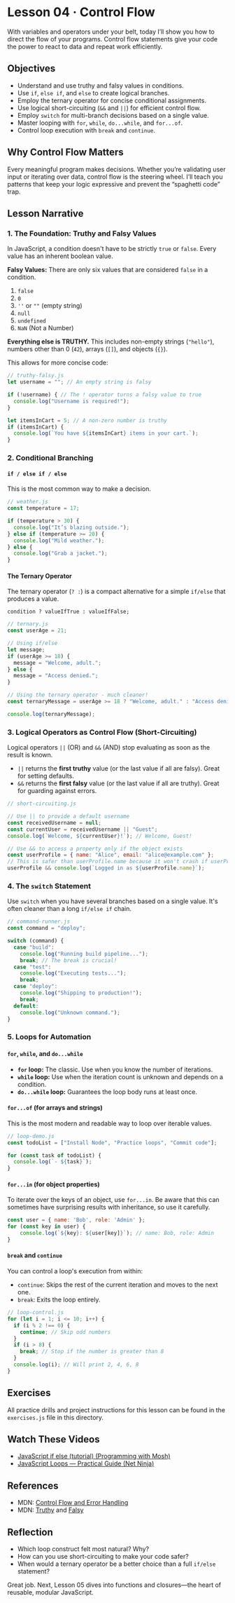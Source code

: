 # Lesson 04 · Control Flow

With variables and operators under your belt, today I’ll show you how to direct the flow of your programs. Control flow statements give your code the power to react to data and repeat work efficiently.

## Objectives
- Understand and use truthy and falsy values in conditions.
- Use `if`, `else if`, and `else` to create logical branches.
- Employ the ternary operator for concise conditional assignments.
- Use logical short-circuiting (`&&` and `||`) for efficient control flow.
- Employ `switch` for multi-branch decisions based on a single value.
- Master looping with `for`, `while`, `do...while`, and `for...of`.
- Control loop execution with `break` and `continue`.

## Why Control Flow Matters
Every meaningful program makes decisions. Whether you’re validating user input or iterating over data, control flow is the steering wheel. I’ll teach you patterns that keep your logic expressive and prevent the “spaghetti code” trap.

## Lesson Narrative

### 1. The Foundation: Truthy and Falsy Values
In JavaScript, a condition doesn't have to be strictly `true` or `false`. Every value has an inherent boolean value.

**Falsy Values:** There are only six values that are considered `false` in a condition.
1.  `false`
2.  `0`
3.  `''` or `""` (empty string)
4.  `null`
5.  `undefined`
6.  `NaN` (Not a Number)

**Everything else is TRUTHY.** This includes non-empty strings (`"hello"`), numbers other than 0 (`42`), arrays (`[]`), and objects (`{}`).

This allows for more concise code:
```javascript
// truthy-falsy.js
let username = ""; // An empty string is falsy

if (!username) { // The ! operator turns a falsy value to true
  console.log("Username is required!");
}

let itemsInCart = 5; // A non-zero number is truthy
if (itemsInCart) {
  console.log(`You have ${itemsInCart} items in your cart.`);
}
```

### 2. Conditional Branching

#### `if / else if / else`
This is the most common way to make a decision.
```javascript
// weather.js
const temperature = 17;

if (temperature > 30) {
  console.log("It’s blazing outside.");
} else if (temperature >= 20) {
  console.log("Mild weather.");
} else {
  console.log("Grab a jacket.");
}
```

#### The Ternary Operator
The ternary operator (`? :`) is a compact alternative for a simple `if/else` that produces a value.

`condition ? valueIfTrue : valueIfFalse;`

```javascript
// ternary.js
const userAge = 21;

// Using if/else
let message;
if (userAge >= 18) {
  message = "Welcome, adult.";
} else {
  message = "Access denied.";
}

// Using the ternary operator - much cleaner!
const ternaryMessage = userAge >= 18 ? "Welcome, adult." : "Access denied.";

console.log(ternaryMessage);
```

### 3. Logical Operators as Control Flow (Short-Circuiting)
Logical operators `||` (OR) and `&&` (AND) stop evaluating as soon as the result is known.

- `||` returns the **first truthy** value (or the last value if all are falsy). Great for setting defaults.
- `&&` returns the **first falsy** value (or the last value if all are truthy). Great for guarding against errors.

```javascript
// short-circuiting.js

// Use || to provide a default username
const receivedUsername = null;
const currentUser = receivedUsername || "Guest";
console.log(`Welcome, ${currentUser}!`); // Welcome, Guest!

// Use && to access a property only if the object exists
const userProfile = { name: "Alice", email: "alice@example.com" };
// This is safer than userProfile.name because it won't crash if userProfile is null
userProfile && console.log(`Logged in as ${userProfile.name}`);
```

### 4. The `switch` Statement
Use `switch` when you have several branches based on a single value. It's often cleaner than a long `if/else if` chain.

```javascript
// command-runner.js
const command = "deploy";

switch (command) {
  case "build":
    console.log("Running build pipeline...");
    break; // The break is crucial!
  case "test":
    console.log("Executing tests...");
    break;
  case "deploy":
    console.log("Shipping to production!");
    break;
  default:
    console.log("Unknown command.");
}
```

### 5. Loops for Automation

#### `for`, `while`, and `do...while`
- **`for` loop:** The classic. Use when you know the number of iterations.
- **`while` loop:** Use when the iteration count is unknown and depends on a condition.
- **`do...while` loop:** Guarantees the loop body runs at least once.

#### `for...of` (for arrays and strings)
This is the most modern and readable way to loop over iterable values.

```javascript
// loop-demo.js
const todoList = ["Install Node", "Practice loops", "Commit code"];

for (const task of todoList) {
  console.log(`- ${task}`);
}
```

#### `for...in` (for object properties)
To iterate over the keys of an object, use `for...in`. Be aware that this can sometimes have surprising results with inheritance, so use it carefully.

```javascript
const user = { name: 'Bob', role: 'Admin' };
for (const key in user) {
    console.log(`${key}: ${user[key]}`); // name: Bob, role: Admin
}
```

#### `break` and `continue`
You can control a loop's execution from within:
- `continue`: Skips the rest of the current iteration and moves to the next one.
- `break`: Exits the loop entirely.

```javascript
// loop-control.js
for (let i = 1; i <= 10; i++) {
  if (i % 2 !== 0) {
    continue; // Skip odd numbers
  }
  if (i > 8) {
    break; // Stop if the number is greater than 8
  }
  console.log(i); // Will print 2, 4, 6, 8
}
```

## Exercises

All practice drills and project instructions for this lesson can be found in the `exercises.js` file in this directory.

## Watch These Videos
- [JavaScript if else (tutorial) (Programming with Mosh)](https://www.youtube.com/watch?v=IsG4Xd6LlsM)
- [JavaScript Loops — Practical Guide (Net Ninja)](https://www.youtube.com/watch?v=s9wW2PpJsmQ)

## References
- MDN: [Control Flow and Error Handling](https://developer.mozilla.org/en-US/docs/Web/JavaScript/Guide/Control_flow_and_error_handling)
- MDN: [Truthy](https://developer.mozilla.org/en-US/docs/Glossary/Truthy) and [Falsy](https://developer.mozilla.org/en-US/docs/Glossary/Falsy)

## Reflection
- Which loop construct felt most natural? Why?
- How can you use short-circuiting to make your code safer?
- When would a ternary operator be a better choice than a full `if/else` statement?

Great job. Next, Lesson 05 dives into functions and closures—the heart of reusable, modular JavaScript.
